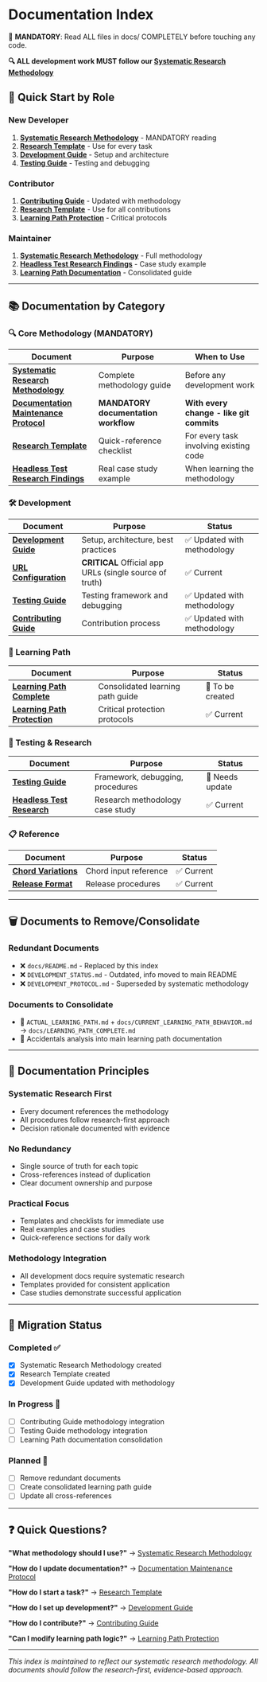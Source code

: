 # Documentation Index

🚨 **MANDATORY**: Read ALL files in docs/ COMPLETELY before touching any code.

**🔍 ALL development work MUST follow our [Systematic Research Methodology](SYSTEMATIC_RESEARCH_METHODOLOGY.md)**

## **🚀 Quick Start by Role**

### **New Developer**
1. **[Systematic Research Methodology](SYSTEMATIC_RESEARCH_METHODOLOGY.md)** - MANDATORY reading
2. **[Research Template](RESEARCH_TEMPLATE.md)** - Use for every task
3. **[Development Guide](DEVELOPMENT.md)** - Setup and architecture
4. **[Testing Guide](TESTING.md)** - Testing and debugging

### **Contributor** 
1. **[Contributing Guide](CONTRIBUTING.md)** - Updated with methodology
2. **[Research Template](RESEARCH_TEMPLATE.md)** - Use for all contributions
3. **[Learning Path Protection](LEARNING_PATH_PROTECTION.md)** - Critical protocols

### **Maintainer**
1. **[Systematic Research Methodology](SYSTEMATIC_RESEARCH_METHODOLOGY.md)** - Full methodology
2. **[Headless Test Research Findings](HEADLESS_TEST_RESEARCH_FINDINGS.md)** - Case study example
3. **[Learning Path Documentation](LEARNING_PATH_COMPLETE.md)** - Consolidated guide

---

## **📚 Documentation by Category**

### **🔍 Core Methodology** (MANDATORY)
| Document | Purpose | When to Use |
|----------|---------|-------------|
| **[Systematic Research Methodology](SYSTEMATIC_RESEARCH_METHODOLOGY.md)** | Complete methodology guide | Before any development work |
| **[Documentation Maintenance Protocol](DOCUMENTATION_MAINTENANCE_PROTOCOL.md)** | **MANDATORY documentation workflow** | **With every change - like git commits** |
| **[Research Template](RESEARCH_TEMPLATE.md)** | Quick-reference checklist | For every task involving existing code |
| **[Headless Test Research Findings](HEADLESS_TEST_RESEARCH_FINDINGS.md)** | Real case study example | When learning the methodology |

### **🛠️ Development**
| Document | Purpose | Status |
|----------|---------|---------|
| **[Development Guide](DEVELOPMENT.md)** | Setup, architecture, best practices | ✅ Updated with methodology |
| **[URL Configuration](URL_CONFIGURATION.md)** | **CRITICAL** Official app URLs (single source of truth) | ✅ Current |
| **[Testing Guide](TESTING.md)** | Testing framework and debugging | ✅ Updated with methodology |
| **[Contributing Guide](CONTRIBUTING.md)** | Contribution process | ✅ Updated with methodology |

### **🎵 Learning Path**
| Document | Purpose | Status |
|----------|---------|---------|
| **[Learning Path Complete](LEARNING_PATH_COMPLETE.md)** | Consolidated learning path guide | 📝 To be created |
| **[Learning Path Protection](LEARNING_PATH_PROTECTION.md)** | Critical protection protocols | ✅ Current |

### **🧪 Testing & Research**
| Document | Purpose | Status |
|----------|---------|---------|
| **[Testing Guide](TESTING.md)** | Framework, debugging, procedures | 🔄 Needs update |
| **[Headless Test Research](HEADLESS_TEST_RESEARCH_FINDINGS.md)** | Research methodology case study | ✅ Current |

### **📋 Reference**
| Document | Purpose | Status |
|----------|---------|---------|
| **[Chord Variations](chord-variations.md)** | Chord input reference | ✅ Current |
| **[Release Format](RELEASE_FORMAT.md)** | Release procedures | ✅ Current |

---

## **🗑️ Documents to Remove/Consolidate**

### **Redundant Documents**
- ❌ `docs/README.md` - Replaced by this index
- ❌ `DEVELOPMENT_STATUS.md` - Outdated, info moved to main README
- ❌ `DEVELOPMENT_PROTOCOL.md` - Superseded by systematic methodology

### **Documents to Consolidate**
- 🔄 `ACTUAL_LEARNING_PATH.md` + `docs/CURRENT_LEARNING_PATH_BEHAVIOR.md` → `docs/LEARNING_PATH_COMPLETE.md`
- 🔄 Accidentals analysis into main learning path documentation

---

## **🎯 Documentation Principles**

### **Systematic Research First**
- Every document references the methodology
- All procedures follow research-first approach
- Decision rationale documented with evidence

### **No Redundancy**
- Single source of truth for each topic
- Cross-references instead of duplication
- Clear document ownership and purpose

### **Practical Focus**
- Templates and checklists for immediate use
- Real examples and case studies
- Quick-reference sections for daily work

### **Methodology Integration**
- All development docs require systematic research
- Templates provided for consistent application
- Case studies demonstrate successful application

---

## **🔄 Migration Status**

### **Completed ✅**
- [x] Systematic Research Methodology created
- [x] Research Template created  
- [x] Development Guide updated with methodology

### **In Progress 🔄**
- [ ] Contributing Guide methodology integration
- [ ] Testing Guide methodology integration
- [ ] Learning Path documentation consolidation

### **Planned 📝**
- [ ] Remove redundant documents
- [ ] Create consolidated learning path guide
- [ ] Update all cross-references

---

## **❓ Quick Questions?**

**"What methodology should I use?"** → [Systematic Research Methodology](SYSTEMATIC_RESEARCH_METHODOLOGY.md)

**"How do I update documentation?"** → [Documentation Maintenance Protocol](DOCUMENTATION_MAINTENANCE_PROTOCOL.md)

**"How do I start a task?"** → [Research Template](RESEARCH_TEMPLATE.md)

**"How do I set up development?"** → [Development Guide](DEVELOPMENT.md)

**"How do I contribute?"** → [Contributing Guide](CONTRIBUTING.md) 

**"Can I modify learning path logic?"** → [Learning Path Protection](LEARNING_PATH_PROTECTION.md)

---

*This index is maintained to reflect our systematic research methodology. All documents should follow the research-first, evidence-based approach.* 